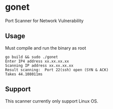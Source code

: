 # gonet

Port Scanner for Network Vulnerability

## Usage

Must compile and run the binary as root

```
go build && sudo ./gonet
Enter IP4 address xx.xx.xx.xx
Scanning IP address xx.xx.xx.xx
Result scanning:  Port 22(ssh) open (SYN & ACK)
Takes 44.108011ms
```

## Support

This scanner currently only support Linux OS.
